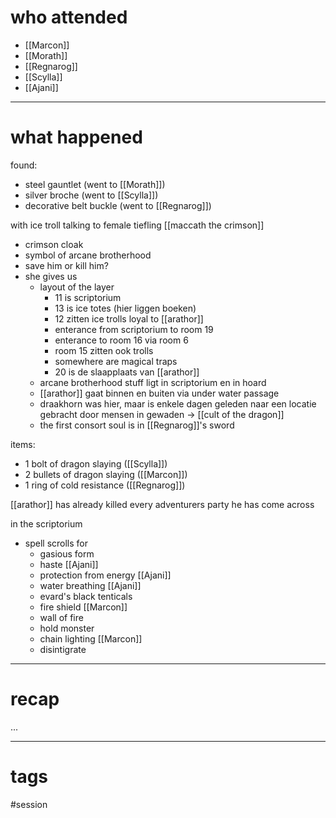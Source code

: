 

# who attended

- [[Marcon]]
- [[Morath]]
- [[Regnarog]]
- [[Scylla]]
- [[Ajani]]

---
# what happened

found:
- steel gauntlet (went to [[Morath]])
- silver broche (went to [[Scylla]])
- decorative belt buckle (went to [[Regnarog]])

with ice troll
talking to female tiefling [[maccath the crimson]]
- crimson cloak
- symbol of arcane brotherhood
- save him or kill him?
- she gives us
	- layout of the layer
		- 11 is scriptorium
		- 13 is ice totes (hier liggen boeken)
		- 12 zitten ice trolls loyal to [[arathor]]
		- enterance from scriptorium to room 19
		- enterance to room 16 via room 6
		- room 15 zitten ook trolls
		- somewhere are magical traps
		- 20 is de slaapplaats van [[arathor]]
	- arcane brotherhood stuff ligt in scriptorium en in hoard
	- [[arathor]] gaat binnen en buiten via under water passage
	- draakhorn was hier, maar is enkele dagen geleden naar een locatie gebracht door mensen in gewaden -> [[cult of the dragon]]
	- the first consort soul is in [[Regnarog]]'s sword

items:
- 1 bolt of dragon slaying ([[Scylla]])
- 2 bullets of dragon slaying ([[Marcon]])
- 1 ring of cold resistance ([[Regnarog]])

[[arathor]] has already killed every adventurers party he has come across

in the scriptorium
- spell scrolls for
	- gasious form
	- haste [[Ajani]]
	- protection from energy [[Ajani]]
	- water breathing [[Ajani]]
	- evard's black tenticals
	- fire shield [[Marcon]]
	- wall of fire
	- hold monster
	- chain lighting [[Marcon]]
	- disintigrate




---
# recap

...

---
# tags

#session